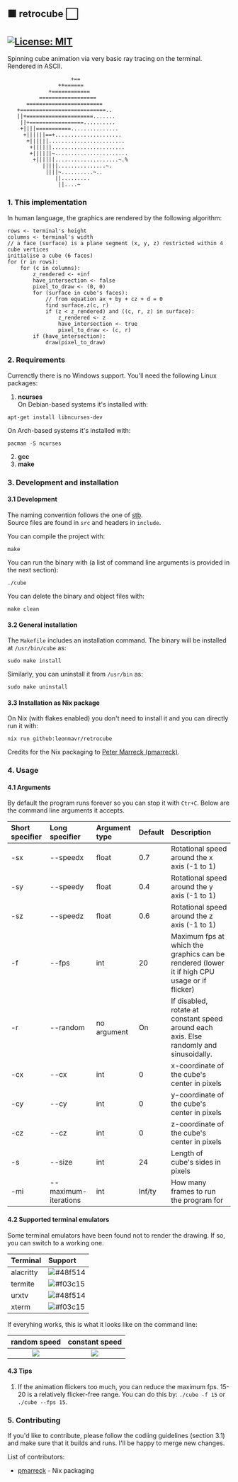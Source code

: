 ## :black_large_square: retrocube :white_large_square:

[![License: MIT](https://img.shields.io/badge/License-MIT-yellow.svg)](https://opensource.org/licenses/MIT)
---
Spinning cube animation via very basic ray tracing on the terminal. Rendered in ASCII.
```
                    +==
                ++======
             +============
          ==================
      ========================
   +===========================..
   ||+=====================.......
    ||+=================..........
    +||||===========...............
     +||||||==+.....................
      +||||||........................
       +||||||.......................
       +||||||~.......................
        +||||||....................~.%
           |||||...............~.
            ||||~..........~..
               ||.........
                ||....~

```

### 1. This implementation

In human language, the graphics are rendered by the following algorithm:
```
rows <- terminal's height
columns <- terminal's width
// a face (surface) is a plane segment (x, y, z) restricted within 4 cube vertices
initialise a cube (6 faces)
for (r in rows):
    for (c in columns):
        z_rendered <- +inf
        have_intersection <- false
        pixel_to_draw <- (0, 0)
        for (surface in cube's faces):
            // from equation ax + by + cz + d = 0
            find surface.z(c, r)
            if (z < z_rendered) and ((c, r, z) in surface):
                z_rendered <- z
                have_intersection <- true
                pixel_to_draw <- (c, r) 
        if (have_intersection):
            draw(pixel_to_draw)
```

### 2. Requirements

Currenctly there is no Windows support. You'll need the following Linux packages:  
1. **ncurses**  
On Debian-based systems it's installed with:
```
apt-get install libncurses-dev
```
On Arch-based systems it's installed with:
```
pacman -S ncurses
```
2. **gcc**
3. **make**

### 3. Development and installation

#### 3.1 Development

The naming convention follows the one of [stb](https://github.com/nothings/stb).  
Source files are found in `src` and headers in `include`.

You can compile the project with:
```
make
```
You can run the binary with (a list of command line arguments is provided in the next section):
```
./cube
```
You can delete the binary and object files with:
```
make clean
```

#### 3.2 General installation

The `Makefile` includes an installation command. The binary will be installed at `/usr/bin/cube` as:
```
sudo make install
```
Similarly, you can uninstall it from `/usr/bin` as:
```
sudo make uninstall
```

#### 3.3 Installation as Nix package

On Nix (with flakes enabled) you don't need to install it and you can directly run it with:
```
nix run github:leonmavr/retrocube
```
Credits for the Nix packaging to [Peter Marreck (pmarreck)](https://github.com/pmarreck).

### 4. Usage

#### 4.1 Arguments

By default the program runs forever so you can stop it with `Ctr+C`. Below are the command line arguments it accepts.


| Short specifier | Long specifier            | Argument type | Default | Description                                                                                 |
|:--------------- |:--------------------------|:--------------|:--------|:--------------------------------------------------------------------------------------------|
| -sx             | --speedx                  | float         | 0.7     |Rotational speed around the x axis (-1 to 1)                                                 |
| -sy             | --speedy                  | float         | 0.4     |Rotational speed around the y axis (-1 to 1)                                                 |
| -sz             | --speedz                  | float         | 0.6     |Rotational speed around the z axis (-1 to 1)                                                 |
| -f              | --fps                     | int           | 20      |Maximum fps at which the graphics can be rendered (lower it if high CPU usage or if flicker) | 
| -r              | --random                  | no argument   | On      |If disabled, rotate at constant speed around each axis. Else randomly and sinusoidally.      |
| -cx             | --cx                      | int           | 0       |x-coordinate of the cube's center in pixels                                                  |
| -cy             | --cy                      | int           | 0       |y-coordinate of the cube's center in pixels                                                  |
| -cz             | --cz                      | int           | 0       |z-coordinate of the cube's center in pixels                                                  |
| -s              | --size                    | int           | 24      |Length of cube's sides in pixels                                                             |
| -mi             | --maximum-iterations      | int           | Inf/ty  |How many frames to run the program for                                                       |


#### 4.2 Supported terminal emulators

Some terminal emulators have been found not to render the drawing. If so, you can switch to a working one.

| Terminal          | Support                                                   |
|:------------------|:----------------------------------------------------------|
| alacritty         |![#48f514](https://placehold.co/15x15/48f514/48f514.png)   |
| termite           |![#f03c15](https://placehold.co/15x15/f03c15/f03c15.png)   |
| urxtv             |![#48f514](https://placehold.co/15x15/48f514/48f514.png)   |
| xterm             |![#f03c15](https://placehold.co/15x15/f03c15/f03c15.png)   |

If everyhing works, this is what it looks like on the command line:

random speed | constant speed
:-------------------------:|:-------------------------:
![](https://github.com/leonmavr/retrocube/blob/master/assets/demo_constant.gif?raw=true)  |  ![](https://raw.githubusercontent.com/leonmavr/retrocube/master/assets/demo_random.gif)


#### 4.3 Tips

1. If the animation flickers too much, you can reduce the maximum fps. 15-20 is a relatively flicker-free range. You can do this by: `./cube -f 15` or `./cube --fps 15`.


### 5. Contributing

If you'd like to contribute, please follow the codiing guidelines (section 3.1) and make sure that it builds and runs.
I'll be happy to merge new changes.

List of contributors:
* [pmarreck](https://github.com/pmarreck) - Nix packaging
